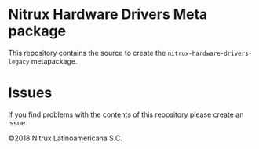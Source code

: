 # Nitrux Hardware Drivers Meta package

This repository contains the source to create the `nitrux-hardware-drivers-legacy` metapackage.

# Issues
If you find problems with the contents of this repository please create an issue.

©2018 Nitrux Latinoamericana S.C.
